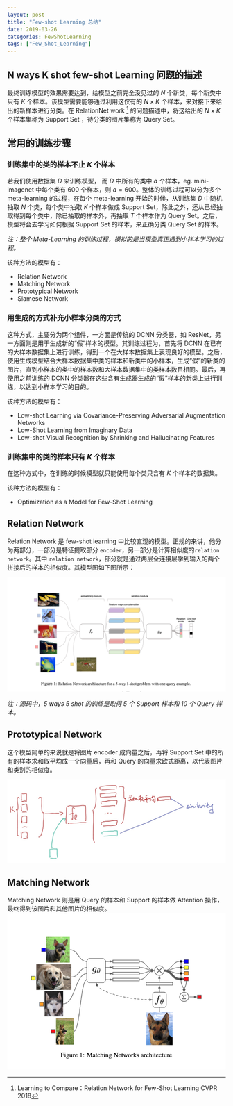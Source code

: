 ```yaml
---
layout: post
title: "Few-shot Learning 总结"
date: 2019-03-26
categories: FewShotLearning
tags: ["Few_Shot_Learning"]
---
```

## N ways K shot few-shot Learning 问题的描述
最终训练模型的效果需要达到，给模型之前完全没见过的  $N$ 个新类，每个新类中只有 $K$ 个样本。该模型需要能够通过利用这仅有的 $N \times K$  个样本，来对接下来给出的新样本进行分类。在 RelationNet work [^1] 的问题描述中，将这给出的 $N \times K$ 个样本集称为 Support Set ，待分类的图片集称为 Query Set。
## 常用的训练步骤
### 训练集中的类的样本不止 $K$ 个样本
若我们使用数据集 $D$ 来训练模型， 而 $D$  中所有的类中 $a$ 个样本，eg. mini-imagenet 中每个类有 600 个样本，则  $a=600$。整体的训练过程可以分为多个 meta-learning 的过程，在每个 meta-learning 开始的时候，从训练集 $D$ 中随机抽取 $N$ 个类，每个类中抽取 $K$ 个样本做成 Support Set，除此之外，还从已经抽取得到每个类中，除已抽取的样本外，再抽取 $T$ 个样本作为 Query Set。之后，模型将会去学习如何根据 Support Set 的样本，来正确分类 Query Set 的样本。

*注：整个 Meta-Learning 的训练过程，模拟的是当模型真正遇到小样本学习的过程。*

该种方法的模型有：
- Relation Network
- Matching Network
- Prototypical Network
- Siamese Network

### 用生成的方式补充小样本分类的方式
这种方式，主要分为两个组件，一方面是传统的 DCNN 分类器，如 ResNet，另一方面则是用于生成新的“假”样本的模型。其训练过程为，首先将 DCNN 在已有的大样本数据集上进行训练，得到一个在大样本数据集上表现良好的模型。之后，使用生成模型结合大样本数据集中类的样本和新类中的小样本，生成“假”的新类的图片，直到小样本的类中的样本数和大样本数据集中的类样本数目相同。最后，再使用之前训练的 DCNN 分类器在这些含有生成器生成的“假”样本的新类上进行训练，以达到小样本学习的目的。

该种方法的模型有：
- Low-shot Learning via Covariance-Preserving Adversarial Augmentation Networks
- Low-Shot Learning from Imaginary Data
- Low-shot Visual Recognition by Shrinking and Hallucinating Features

### 训练集中的类的样本只有 $K$ 个样本 
在这种方式中，在训练的时候模型就只能使用每个类只含有 $K$ 个样本的数据集。

该种方法的模型有：
- Optimization as a Model for Few-Shot Learning

## Relation Network
Relation Network 是 few-shot learning 中比较直观的模型。正规的来讲，他分为两部分，一部分是特征提取部分 `encoder`，另一部分是计算相似度的`relation network`。其中 `relation network`，部分就是通过两层全连接层学到输入的两个拼接后的样本的相似度。其模型图如下图所示：

![](/assets/images/blog/20190326fewshotsummery/CleanShot%202019-03-23%20at%2017.07.37.png)

*注：源码中，5 ways 5 shot 的训练是取得 $5$ 个 Support 样本和 $10$ 个 Query 样本。*
## Prototypical Network
这个模型简单的来说就是将图片 encoder 成向量之后，再将 Support Set 中的所有的样本求和取平均成一个向量后，再和 Query 的向量求欧式距离，以代表图片和类别的相似度。

![](/assets/images/blog/20190326fewshotsummery/2V5X5ZlMRhSxVt8Zc9QFpw_thumb_f36.jpg)
## Matching Network
Matching Network 则是用 Query 的样本和 Support 的样本做 Attention 操作，最终得到该图片和其他图片的相似度。
![](/assets/images/blog/20190326fewshotsummery/CleanShot%202019-03-26%20at%2009.04.11.png)

<script type="text/x-mathjax-config">MathJax.Hub.Config({tex2jax: {inlineMath:[['$','$']]}});</script>

<script type="text/javascript" src="https://cdnjs.cloudflare.com/ajax/libs/mathjax/2.7.1/MathJax.js?config=TeX-AMS-MML_HTMLorMML"></script>

[^1]: Learning to Compare：Relation Network for Few-Shot Learning CVPR 2018
